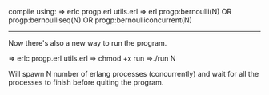 compile using: 
=> erlc progp.erl utils.erl
=> erl
progp:bernoulli(N) OR progp:bernoulliseq(N) OR progp:bernoulliconcurrent(N)

-----------------------------------------------------------
Now there's also a new way to run the program.

=> erlc progp.erl utils.erl
=> chmod +x run
=>./run N

Will spawn N number of erlang processes (concurrently) and wait for all the
processes to finish before quiting the program.